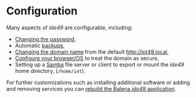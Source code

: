 # Configuration

Many aspects of *ide49* are configurable, including:

* [Changing the password](config/password.ipynb),
* Automatic [backups](config/backup.ipynb),
* [Changing the domain name](config/dns.ipynb) from the default http://iot49.local,
* [Configure your browser/OS](config/https.ipynb) to treat the domain as secure,
* Setting up a [Samba](config/samba.ipynb) file server or client to export or mount the *ide49* home directory, (`/home/iot`).

For further customizations such as installing additional software or adding and removing services you can [rebuild the Balena *ide49* application](reference/customize.ipynb).